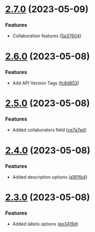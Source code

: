 # [2.7.0](https://github.com/hossainchisty/Task-Tracking-Tool/compare/v2.6.0...v2.7.0) (2023-05-09)


### Features

* Collaboration features ([5a37604](https://github.com/hossainchisty/Task-Tracking-Tool/commit/5a37604c045797cf38e8e1d13df661ff42fc92ff))



# [2.6.0](https://github.com/hossainchisty/Task-Tracking-Tool/compare/v2.5.0...v2.6.0) (2023-05-08)


### Features

* Add API Version Tags ([fc8d853](https://github.com/hossainchisty/Task-Tracking-Tool/commit/fc8d8531288969a8b1244b23eadca21911155e84))



# [2.5.0](https://github.com/hossainchisty/Task-Tracking-Tool/compare/v2.4.0...v2.5.0) (2023-05-08)


### Features

* Added collaborators field ([ce7a7ed](https://github.com/hossainchisty/Task-Tracking-Tool/commit/ce7a7edaa182b28d467cb7de263c82800fef36f3))



# [2.4.0](https://github.com/hossainchisty/Task-Tracking-Tool/compare/v2.3.0...v2.4.0) (2023-05-08)


### Features

* Added description options ([a181fb4](https://github.com/hossainchisty/Task-Tracking-Tool/commit/a181fb4c236f1cba2d44a9eb721f9c4f994a7758))



# [2.3.0](https://github.com/hossainchisty/Task-Tracking-Tool/compare/v2.2.0...v2.3.0) (2023-05-08)


### Features

* Added labels options ([ee3419d](https://github.com/hossainchisty/Task-Tracking-Tool/commit/ee3419d6cefafe4b31c11eda122500169f28c67e))



